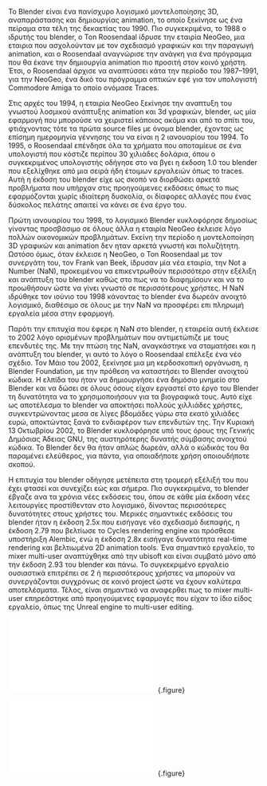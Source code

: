 Το Blender είναι ένα πανίσχυρο λογισμικό μοντελοποίησης 3D, αναπαράστασης και δημιουργίας animation, το οποίο ξεκίνησε ως ένα πείραμα 
στα τέλη της δεκαετίας του 1990. Πιο συγκεκριμένα, το 1988 ο ιδρυτής του blender, ο Ton Roosendaal ίδρυσε την εταιρία NeoGeo, 
μια εταιρια που ασχολούνταν με τον σχεδιασμό γραφικών και την παραγωγή animation, και ο Roosendaal αναγνώρισε την ανάγκη 
για ένα πρόγραμμα που θα έκανε την δημιουργία animation πιο προσιτή στον κοινό χρήστη. Έτσι, ο Roosendaal άρχισε να αναπτύσσει κάτα την περίοδο 
του 1987–1991, για την NeoGeo, ένα δικό του πρόγραμμα οπτικών εφέ για τον υπολογιστή Commodore Amiga το οποίο ονόμασε Traces.

Στις αρχές του 1994, η εταιρία NeoGeo ξεκίνησε την αναπτυξη του γνωστού λοσμικού ανάπτυξης animation και 3d γραφικών, blender, ως μία εφαρμογή που μπορούσε
να χειριστεί κάποιος ακόμα και από το σπίτι του, φτιάχνοντας τότε τα πρώτα source files με όνομα blender, έχοντας ως επίσημη ημερομηνία γέννησης του να είναι 
η 2 ιανουαρίου του 1994. Το 1995, ο Roosendaal επένδησε όλα τα χρήματα που αποταμίευε σε ένα υπολογιστή που κόστιζε περίπου 30 χιλιάδες δολάρια, όπου 
ο συγκεκριμένος υπολογιστής οδήγησε στο να βγει η έκδοση 1.0 του blender που εξελίχθηκε από μια σειρά ήδη έτοιμων εργαλειών όπως το traces. Αυτή η έκδοση του 
blender είχε ως σκοπό να διορθώσει αρκετά προβλήματα που υπήρχαν στις προηγούμενες εκδόσεις όπως το πως εφαρμόζονται χωρίς ιδιαίτερη δυσκολία, οι δίαφορες αλλαγές 
που ένας δύσκολος πελάτης απαιτεί να κάνει σε ένα έργο του.

Πρώτη ιανουαρίου του 1998, το λογισμικό Blender κυκλοφόρησε δημοσίως γίνοντας προσβάσιμο σε όλους άλλα η εταιρία NeoGeo έκλεισε λόγο πολλών οικονομικών προβλημάτων. Εκείνη την περίοδο η μοντελοποίηση 3D γραφικών και animation δεν ηταν αρκετά γνωστή και πολυζήτητη. Ωστόσο όμως, όταν έκλεισε η NeoGeo, o Ton Roosendaal με τον συνεργάτη του, τον Frank van Beek, ίδρυσαν μία νέα εταιρία, την Not a Number (NaN), προκειμένου να επικεντρωθούν περισσότερο στην εξέλιξη και ανάπτυξη του blender καθώς στο πως να το διαφημίσουν και να το προωθήσουν ώστε να γίνει γνωστό σε περισσότερους χρήστες. Η NaN ιδρύθηκε τον ιούνιο του 1998 κάνοντας το blender ένα δωρεάν ανοιχτό λογισμικό, διαθέσιμο σε όλους με την NaN να προσφέρει επι πληρωμή εργαλεία μέσα στην εφαρμογή.

Παρότι την επιτυχία που έφερε η NaN στο blender, η εταιρεία αυτή έκλεισε το 2002 λόγο ορισμένων προβλημάτων που αντιμετώπιζε με τους επενδυτές της. Με την πτώση 
της NaN, αναγκάστηκε να σταματήσει και η ανάπτυξη του blender, γι αυτό το λόγο ο Roosendaal επέλεξε ένα νέο σχέδιο. Τον Μάιο του 2002, ξεκίνησε μια μη κερδοσκοπική οργάνωση, η Blender Foundation, με την πρόθεση να καταστήσει το Blender ανοιχτού κώδικα. Η ελπίδα του ήταν να δημιουργήσει ένα δημόσιο μνημείο στο Blender και να δώσει σε όλους όσους είχαν εργαστεί στο έργο του Blender τη δυνατότητα να το χρησιμοποιήσουν για τα βιογραφικά τους. Αυτό είχε ως αποτέλεσμα το blender να αποκτήσει πολλούς χιλλιάδες χρήστες, συγκεντρώνοντας μεσα σε λίγες βδομάδες γύρω στα εκατό χιλιάδες ευρώ, αποκτώντας ξανά το ενδιαφέρον των επενδυτών της. Την Κυριακή 13 Οκτωβρίου 2002, το Blender κυκλοφόρησε υπό τους όρους της Γενικής Δημόσιας Άδειας GNU, της αυστηρότερης δυνατής σύμβασης ανοιχτού κώδικα. Το Blender δεν θα ήταν απλώς δωρεάν, αλλά ο κώδικάς του θα παραμένει ελεύθερος, για πάντα, για οποιαδήποτε χρήση οποιουδήποτε σκοπού.

Η επιτυχία του blender οδήγησε μετέπειτα στη τρομερή εξέλιξή του που έχει φτασεί και συνεχίζει εώς και σήμερα. Πιο συγκεκριμένα, το blender έβγαζε ανα τα χρόνια νέες εκδόσεις του, όπου σε κάθε μία έκδοση νέες λειτουργίες προστίθενταν στο λογισμικό, δίνοντας περισσότερες δυνατότητες στους χρήστες του. Μερικές σημαντικές εκδόσεις του blender ήταν η έκδοση 2.5x που εισήγαγε νέο σχεδιασμό διεπαφής, η έκδοση 2.79 που βελτίωσε το Cycles rendering engine και πρόσθεσε υποστήριξη Alembic, ενώ η έκδοση 2.8x εισήγαγε δυνατότητα real-time rendering και βελτιωμένα 2D animation tools. Ένα σημαντικό εργαλείο, το mixer multi-user αναπτύχθηκε από την ubisoft και είναι συμβατό μόνο από την έκδοση 2.93 του blender και πάνω. Το συγκεκριμένο εργαλείο ουσιαστικά επιτρέπει σε 2 ή περισσότερους χρήστες να μπορούν να συνεργάζονται συγχρόνως σε κοινό project ώστε να έχουν καλύτερα αποτελέσματα. Τέλος, είναι σημαντικό να αναφερθει πως το mixer multi-user επηρεάστηκε από προηγούμενες εφαρμογές που είχαν το ίδιο είδος εργαλείο, όπως της Unreal engine το multi-user editing.

![](blender-multiuser-addon.md){.figure}
  
![](multiuser-editing-in-Unreal.md){.figure}
  

